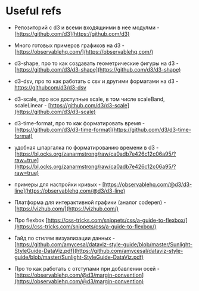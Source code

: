 # Useful refs

- Репозиторий с d3 и всеми входящиими в нее модулми - [https://github.com/d3](https://github.com/d3)

- Много готовых примеров графиков на d3 - [https://observablehq.com/](https://observablehq.com/)

- d3-shape, про то как создавать геометрические фигуры на d3 - [https://github.com/d3/d3-shape](https://github.com/d3/d3-shape)

- d3-dsv, про то как работать с csv и другими форматами на d3 - [https://githubcom/d3/d3-dsv](https://github.com/d3/d3-dsv)

- d3-scale, про все доступные scale, в том числе scaleBand, scaleLinear -
[https://github.com/d3/d3-scale](https://github.com/d3/d3-scale)

- d3-time-format, про то как форматировать время -
[https://github.com/d3/d3-time-format](https://github.com/d3/d3-time-format)

- удобная шпаргалка по форматированию времени в d3 - [https://bl.ocks.org/zanarmstrong/raw/ca0adb7e426c12c06a95/?raw=true](https://bl.ocks.org/zanarmstrong/raw/ca0adb7e426c12c06a95/?raw=true)

- примеры для настройки кривых - [https://observablehq.com/@d3/d3-line](https://observablehq.com/@d3/d3-line)
- Платформа для интерактивной графики (аналог codepen) - [https://vizhub.com/](https://vizhub.com/)

- Про flexbox [https://css-tricks.com/snippets/css/a-guide-to-flexbox/](https://css-tricks.com/snippets/css/a-guide-to-flexbox/)

- Гайд по стилям визуализации данных - [https://github.com/amycesal/dataviz-style-guide/blob/master/Sunlight-StyleGuide-DataViz.pdf](https://github.com/amycesal/dataviz-style-guide/blob/master/Sunlight-StyleGuide-DataViz.pdf)


- Про то как работать с отступами при добавлении осей - [https://observablehq.com/@d3/margin-convention](https://observablehq.com/@d3/margin-convention)